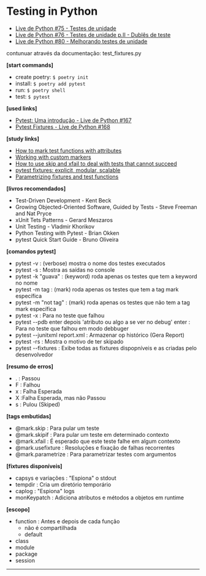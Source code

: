 # Testing in Python

- [Live de Python #75 - Testes de unidade](https://www.youtube.com/watch?v=Sr9lUR1COpU&list=PLOQgLBuj2-3K1hb7XgkGPb4S9YNIeHsPk&index=87)
- [Live de Python #76 - Testes de unidade p.II - Dublês de teste](https://www.youtube.com/watch?v=mOrsJwY2038&list=PLOQgLBuj2-3K1hb7XgkGPb4S9YNIeHsPk&index=83)
- [Live de Python #80 - Melhorando testes de unidade](https://www.youtube.com/watch?v=HuZ2Keoc9Hs)

contunuar através da documentação: test_fixtures.py

**[start commands]**

- create poetry: `$ poetry init`
- install: `$ poetry add pytest`
- run: `$ poetry shell`
- test: `$ pytest`

**[used links]**

- [Pytest: Uma introdução - Live de Python #167](https://www.youtube.com/watch?v=MjQCvJmc31A)
- [Pytest Fixtures - Live de Python #168](https://www.youtube.com/watch?v=sidi9Z_IkLU)

**[study links]**

- [How to mark test functions with attributes](https://docs.pytest.org/en/stable/how-to/mark.html)
- [Working with custom markers](https://docs.pytest.org/en/latest/example/markers.html)
- [How to use skip and xfail to deal with tests that cannot succeed](https://docs.pytest.org/en/7.1.x/how-to/skipping.html)
- [pytest fixtures: explicit, modular, scalable](https://docs.pytest.org/en/6.2.x/fixture.html)
- [Parametrizing fixtures and test functions](https://docs.pytest.org/en/6.2.x/parametrize.html)

**[livros recomendados]**

- Test-Driven Development - Kent Beck
- Growing Objected-Oriented Software, Guided by Tests - Steve Freeman and Nat Pryce
- xUnit Tets Patterns - Gerard Meszaros
- Unit Testing - Vladmir Khorikov
- Python Testing with Pytest - Brian Okken
- pytest Quick Start Guide - Bruno Oliveira

**[comandos pytest]**

- pytest -v : (verbose) mostra o nome dos testes executados
- pytest -s : Mostra as saídas no console
- pytest -k "guava" : (keyword) roda apenas os testes que tem a keyword no nome
- pytest -m tag : (mark) roda apenas os testes que tem a tag mark específica
- pytest -m "not tag" : (mark) roda apenas os testes que não tem a tag mark específica
- pytest -x : Para no teste que falhou
- pytest --pdb enter depois 'atributo ou algo a se ver no debug' enter : Para no teste que falhou em modo debbuger
- pytest --junitxml report.xml : Armazenar op histórico (Gera Report)
- pytest -rs : Mostra o motivo de ter skipado
- pytest --fixtures : Exibe todas as fixtures dispopníveis e as criadas pelo desenvolvedor

**[resumo de erros]**

- . : Passou
- F : Falhou
- x : Falha Esperada
- X :Falha Esperada, mas não Passou
- s : Pulou (Skiped)

**[tags embutidas]**

- @mark.skip : Para pular um teste
- @mark.skipif : Para pular um teste em determinado contexto
- @mark.xfail : É esperado que este teste falhe em algum contexto
- @mark.usefixture : Resoluções e fixação de falhas recorrentes
- @mark.parametrize : Para parametrizar testes com argumentos

**[fixtures disponíveis]**

- capsys e variações : "Espiona" o stdout
- tempdir : Cria um diretório temporário
- caplog : "Espiona" logs
- monKeypatch : Adiciona atributos e métodos a objetos em runtime

**[escopo]**

- function : Antes e depois de cada função
  - não é compartilhada
  - default
- class
- module
- package
- session

---
